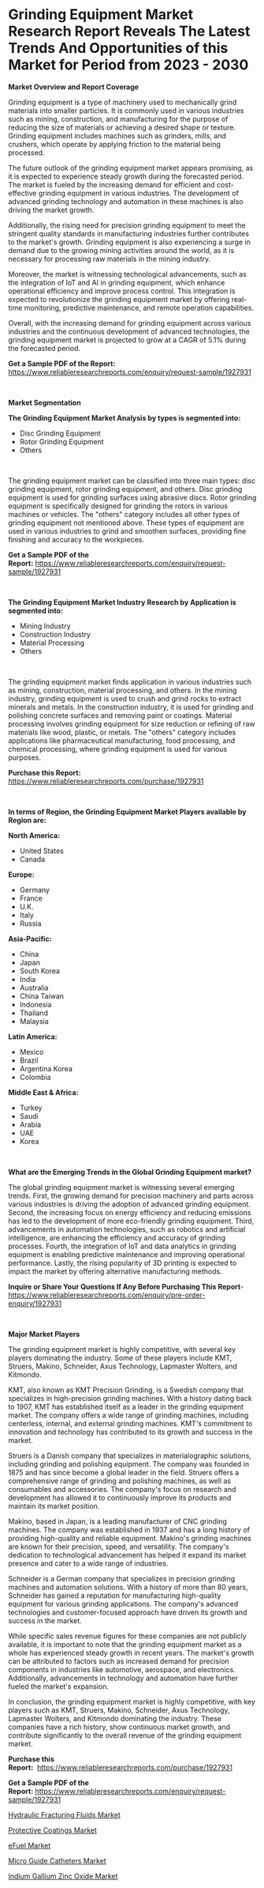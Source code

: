 <p><h1>Grinding Equipment Market Research Report Reveals The Latest Trends And Opportunities of this Market for Period from 2023 - 2030</h1></p><p><strong>Market Overview and Report Coverage</strong></p>
<p><p>Grinding equipment is a type of machinery used to mechanically grind materials into smaller particles. It is commonly used in various industries such as mining, construction, and manufacturing for the purpose of reducing the size of materials or achieving a desired shape or texture. Grinding equipment includes machines such as grinders, mills, and crushers, which operate by applying friction to the material being processed.</p><p>The future outlook of the grinding equipment market appears promising, as it is expected to experience steady growth during the forecasted period. The market is fueled by the increasing demand for efficient and cost-effective grinding equipment in various industries. The development of advanced grinding technology and automation in these machines is also driving the market growth.</p><p>Additionally, the rising need for precision grinding equipment to meet the stringent quality standards in manufacturing industries further contributes to the market's growth. Grinding equipment is also experiencing a surge in demand due to the growing mining activities around the world, as it is necessary for processing raw materials in the mining industry.</p><p>Moreover, the market is witnessing technological advancements, such as the integration of IoT and AI in grinding equipment, which enhance operational efficiency and improve process control. This integration is expected to revolutionize the grinding equipment market by offering real-time monitoring, predictive maintenance, and remote operation capabilities.</p><p>Overall, with the increasing demand for grinding equipment across various industries and the continuous development of advanced technologies, the grinding equipment market is projected to grow at a CAGR of 5.1% during the forecasted period.</p></p>
<p><strong>Get a Sample PDF of the Report:</strong> <a href="https://www.reliableresearchreports.com/enquiry/request-sample/1927931">https://www.reliableresearchreports.com/enquiry/request-sample/1927931</a></p>
<p>&nbsp;</p>
<p><strong>Market Segmentation</strong></p>
<p><strong>The Grinding Equipment Market Analysis by types is segmented into:</strong></p>
<p><ul><li>Disc Grinding Equipment</li><li>Rotor Grinding Equipment</li><li>Others</li></ul></p>
<p>&nbsp;</p>
<p><p>The grinding equipment market can be classified into three main types: disc grinding equipment, rotor grinding equipment, and others. Disc grinding equipment is used for grinding surfaces using abrasive discs. Rotor grinding equipment is specifically designed for grinding the rotors in various machines or vehicles. The "others" category includes all other types of grinding equipment not mentioned above. These types of equipment are used in various industries to grind and smoothen surfaces, providing fine finishing and accuracy to the workpieces.</p></p>
<p><strong>Get a Sample PDF of the Report:</strong>&nbsp;<a href="https://www.reliableresearchreports.com/enquiry/request-sample/1927931">https://www.reliableresearchreports.com/enquiry/request-sample/1927931</a></p>
<p>&nbsp;</p>
<p><strong>The Grinding Equipment Market Industry Research by Application is segmented into:</strong></p>
<p><ul><li>Mining Industry</li><li>Construction Industry</li><li>Material Processing</li><li>Others</li></ul></p>
<p>&nbsp;</p>
<p><p>The grinding equipment market finds application in various industries such as mining, construction, material processing, and others. In the mining industry, grinding equipment is used to crush and grind rocks to extract minerals and metals. In the construction industry, it is used for grinding and polishing concrete surfaces and removing paint or coatings. Material processing involves grinding equipment for size reduction or refining of raw materials like wood, plastic, or metals. The "others" category includes applications like pharmaceutical manufacturing, food processing, and chemical processing, where grinding equipment is used for various purposes.</p></p>
<p><strong>Purchase this Report:</strong>&nbsp; <a href="https://www.reliableresearchreports.com/purchase/1927931">https://www.reliableresearchreports.com/purchase/1927931</a></p>
<p>&nbsp;</p>
<p><strong>In terms of Region, the Grinding Equipment Market Players available by Region are:</strong></p>
<p>
    <p> <strong> North America: </strong>
        <ul>
            <li>United States</li>
            <li>Canada</li>
        </ul>
        </p> 
    <p> <strong> Europe: </strong>
        <ul>
            <li>Germany</li>
            <li>France</li>
            <li>U.K.</li>
            <li>Italy</li>
            <li>Russia</li>
        </ul>
        </p> 
    <p> <strong> Asia-Pacific: </strong>
        <ul>
            <li>China</li>
            <li>Japan</li>
            <li>South Korea</li>
            <li>India</li>
            <li>Australia</li>
            <li>China Taiwan</li>
            <li>Indonesia</li>
            <li>Thailand</li>
            <li>Malaysia</li>
        </ul>
        </p> 
    <p> <strong> Latin America: </strong>
        <ul>
            <li>Mexico</li>
            <li>Brazil</li>
            <li>Argentina Korea</li>
            <li>Colombia</li>
        </ul>
        </p> 
    <p> <strong> Middle East & Africa: </strong>
        <ul>
            <li>Turkey</li>
            <li>Saudi</li>
            <li>Arabia</li>
            <li>UAE</li>
            <li>Korea</li>
        </ul>
    </p>
    </p>
<p>&nbsp;</p>
<p><strong>What are the Emerging Trends in the Global Grinding Equipment market?</strong></p>
<p><p>The global grinding equipment market is witnessing several emerging trends. First, the growing demand for precision machinery and parts across various industries is driving the adoption of advanced grinding equipment. Second, the increasing focus on energy efficiency and reducing emissions has led to the development of more eco-friendly grinding equipment. Third, advancements in automation technologies, such as robotics and artificial intelligence, are enhancing the efficiency and accuracy of grinding processes. Fourth, the integration of IoT and data analytics in grinding equipment is enabling predictive maintenance and improving operational performance. Lastly, the rising popularity of 3D printing is expected to impact the market by offering alternative manufacturing methods.</p></p>
<p><strong>Inquire or Share Your Questions If Any Before Purchasing This Report</strong>- <a href="https://www.reliableresearchreports.com/enquiry/pre-order-enquiry/1927931">https://www.reliableresearchreports.com/enquiry/pre-order-enquiry/1927931</a></p>
<p>&nbsp;</p>
<p><strong>Major Market Players</strong></p>
<p><p>The grinding equipment market is highly competitive, with several key players dominating the industry. Some of these players include KMT, Struers, Makino, Schneider, Axus Technology, Lapmaster Wolters, and Kitmondo. </p><p>KMT, also known as KMT Precision Grinding, is a Swedish company that specializes in high-precision grinding machines. With a history dating back to 1907, KMT has established itself as a leader in the grinding equipment market. The company offers a wide range of grinding machines, including centerless, internal, and external grinding machines. KMT's commitment to innovation and technology has contributed to its growth and success in the market.</p><p>Struers is a Danish company that specializes in materialographic solutions, including grinding and polishing equipment. The company was founded in 1875 and has since become a global leader in the field. Struers offers a comprehensive range of grinding and polishing machines, as well as consumables and accessories. The company's focus on research and development has allowed it to continuously improve its products and maintain its market position.</p><p>Makino, based in Japan, is a leading manufacturer of CNC grinding machines. The company was established in 1937 and has a long history of providing high-quality and reliable equipment. Makino's grinding machines are known for their precision, speed, and versatility. The company's dedication to technological advancement has helped it expand its market presence and cater to a wide range of industries.</p><p>Schneider is a German company that specializes in precision grinding machines and automation solutions. With a history of more than 80 years, Schneider has gained a reputation for manufacturing high-quality equipment for various grinding applications. The company's advanced technologies and customer-focused approach have driven its growth and success in the market.</p><p>While specific sales revenue figures for these companies are not publicly available, it is important to note that the grinding equipment market as a whole has experienced steady growth in recent years. The market's growth can be attributed to factors such as increased demand for precision components in industries like automotive, aerospace, and electronics. Additionally, advancements in technology and automation have further fueled the market's expansion.</p><p>In conclusion, the grinding equipment market is highly competitive, with key players such as KMT, Struers, Makino, Schneider, Axus Technology, Lapmaster Wolters, and Kitmondo dominating the industry. These companies have a rich history, show continuous market growth, and contribute significantly to the overall revenue of the grinding equipment market.</p></p>
<p><strong>Purchase this Report:</strong>&nbsp;&nbsp;<a href="https://www.reliableresearchreports.com/purchase/1927931">https://www.reliableresearchreports.com/purchase/1927931</a></p>
<p></p>
<p><strong>Get a Sample PDF of the Report:</strong>&nbsp;<a href="https://www.reliableresearchreports.com/enquiry/request-sample/1927931">https://www.reliableresearchreports.com/enquiry/request-sample/1927931</a></p>
<p><p><a href="https://medium.com/@sanjubabarp23/hydraulic-fracturing-fluids-market-trends-forecast-and-competitive-analysis-to-2030-b5c1bb4d0df0">Hydraulic Fracturing Fluids Market</a></p><p><a href="https://medium.com/@amrutreliable23/protective-coatings-market-report-reveals-the-latest-trends-and-growth-opportunities-of-this-market-f18f54dbea5e">Protective Coatings Market</a></p><p><a href="https://medium.com/@robinsinghrp23/efuel-market-insights-into-market-cagr-market-trends-and-growth-strategies-323b901a9c0e">eFuel Market</a></p><p><a href="https://medium.com/@sureshrainarp23/micro-guide-catheters-market-analysis-its-cagr-market-segmentation-and-global-industry-overview-d46e1d7dd929">Micro Guide Catheters Market</a></p><p><a href="https://medium.com/@abhishekreliable23/indium-gallium-zinc-oxide-market-comprehensive-assessment-by-type-application-and-geography-b40c771a2cf4">Indium Gallium Zinc Oxide Market</a></p></p>